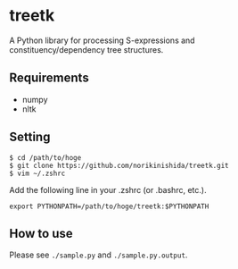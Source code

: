 # treetk

A Python library for processing S-expressions and constituency/dependency tree structures.

## Requirements ##

- numpy
- nltk

## Setting ##

```
$ cd /path/to/hoge
$ git clone https://github.com/norikinishida/treetk.git
$ vim ~/.zshrc
```

Add the following line in your .zshrc (or .bashrc, etc.).

```
export PYTHONPATH=/path/to/hoge/treetk:$PYTHONPATH
```

## How to use ##

Please see ```./sample.py``` and ```./sample.py.output```.
